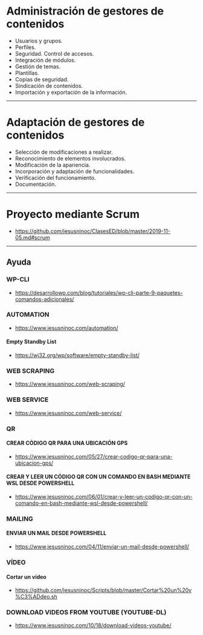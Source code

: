 # Administración de gestores de contenidos
- Usuarios y grupos.
- Perfiles.
- Seguridad. Control de accesos.
- Integración de módulos.
- Gestión de temas.
- Plantillas.
- Copias de seguridad.
- Sindicación de contenidos.
- Importación y exportación de la información.

------------------------

# Adaptación de gestores de contenidos
- Selección de modificaciones a realizar.
- Reconocimiento de elementos involucrados.
- Modificación de la apariencia.
- Incorporación y adaptación de funcionalidades.
- Verificación del funcionamiento.
- Documentación. 

------------------------

# Proyecto mediante Scrum
* https://github.com/jesusninoc/ClasesED/blob/master/2019-11-05.md#scrum

-------------------------

## Ayuda

### WP-CLI
* https://desarrollowp.com/blog/tutoriales/wp-cli-parte-9-paquetes-comandos-adicionales/

### AUTOMATION
* https://www.jesusninoc.com/automation/
#### Empty Standby List
* https://wj32.org/wp/software/empty-standby-list/

### WEB SCRAPING
* https://www.jesusninoc.com/web-scraping/

### WEB SERVICE
* https://www.jesusninoc.com/web-service/

### QR
#### CREAR CÓDIGO QR PARA UNA UBICACIÓN GPS
* https://www.jesusninoc.com/05/27/crear-codigo-qr-para-una-ubicacion-gps/
#### CREAR Y LEER UN CÓDIGO QR CON UN COMANDO EN BASH MEDIANTE WSL DESDE POWERSHELL
* https://www.jesusninoc.com/06/01/crear-y-leer-un-codigo-qr-con-un-comando-en-bash-mediante-wsl-desde-powershell/

### MAILING
#### ENVIAR UN MAIL DESDE POWERSHELL
* https://www.jesusninoc.com/04/11/enviar-un-mail-desde-powershell/

### VÍDEO
#### Cortar un vídeo
* https://github.com/jesusninoc/Scripts/blob/master/Cortar%20un%20v%C3%ADdeo.sh
### DOWNLOAD VIDEOS FROM YOUTUBE (YOUTUBE-DL)
* https://www.jesusninoc.com/10/18/download-videos-youtube/
